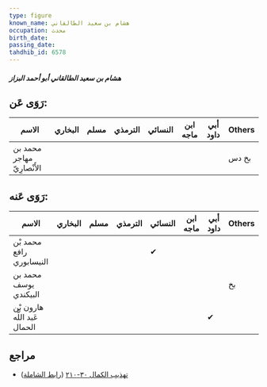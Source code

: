 ```yaml
---
type: figure
known_name: هشام بن سعيد الطالقاني
occupation: محدث
birth_date:
passing_date:
tahdhib_id: 6578
---
```

##### هشام بن سعيد الطالقاني أبو أحمد البزاز

## رَوَى عَن:
| الاسم                      | البخاري | مسلم | الترمذي | النسائي | ابن ماجه | أبي داود | Others |
| -------------------------- | ------- | ---- | ------- | ------- | -------- | -------- | ------ |
| محمد بن مهاجر الأَنْصارِيّ |         |      |         |         |          |          | بخ دس  |
## رَوَى عَنه:
| الاسم                        | البخاري | مسلم | الترمذي | النسائي | ابن ماجه | أبي داود | Others |
| ---------------------------- | ------- | ---- | ------- | ------- | -------- | -------- | ------ |
| محمد بْن رافع النيسابوري     |         |      |         | ✔       |          |          |        |
| محمد بن يوسف البيكندي        |         |      |         |         |          |          | بخ     |
| هارون بْن عَبد اللَّه الحمال |         |      |         |         |          | ✔        |        |
## مراجع
- [تهذيب الكمال ٣٠-٢١٠](obsidian://open?vault=Tahdhib-al-Kamal&file=Figures/٦٥٧٨-هشام%20بن%20سعيد%20الطالقاني%20أبو%20أحمد%20البزاز) ([رابط الشاملة](https://shamela.ws/book/3722/16276))